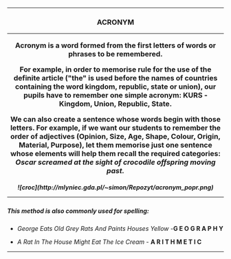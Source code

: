 ***
<h3 align="center"> ACRONYM

*** 

Acronym is a word formed from the first letters of words or phrases to be remembered.

For example, in order to memorise rule for the use of the definite article (**"the"** is used before the names of countries containing the word kingdom, republic, state or union), our pupils have to remember one simple acronym: **KURS** - Kingdom, Union, Republic, State. 
 
 
We can also create a sentence whose words begin with those letters. For example, if we want our students to remember the order of adjectives (Opinion, Size, Age, Shape, Colour, Origin, Material, Purpose), let them memorise just one sentence whose elements will help them recall the required categories: *Oscar screamed at the sight of crocodile offspring moving past.*

 <h5 align="center">![croc](http://mlyniec.gda.pl/~simon/Repozyt/acronym_popr.png) 
 
---
##### This method is also commonly used for spelling:

- *George Eats Old Grey Rats And Paints Houses Yellow* -**G E O G R A P H Y**

- *A Rat In The House Might Eat The Ice Cream* - **A R I T H M E T I C**

***
